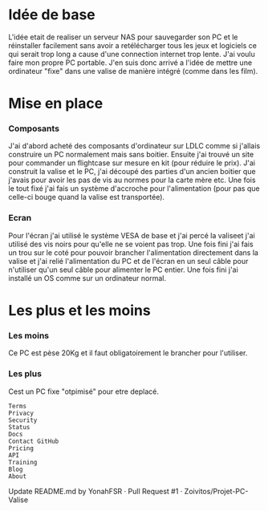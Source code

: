 # Idée de base 
L'idée etait de realiser un serveur NAS pour sauvegarder son PC et le réinstaller facilement sans avoir a retélécharger tous les jeux et logiciels ce qui serait trop long a cause d'une connection internet trop lente.
J'ai voulu faire mon propre PC portable. J'en suis donc arrivé a l'idée de mettre une ordinateur "fixe" dans une valise de manière intégré (comme dans les film).
# Mise en place
### Composants
J'ai d'abord acheté des composants d'ordinateur sur LDLC comme si j'allais construire un PC normalement mais sans boitier. Ensuite j'ai trouvé un site pour commander un flightcase sur mesure en kit (pour réduire le prix). J'ai construit la valise et le PC, j'ai découpé des parties d'un ancien boitier que j'avais pour avoir les pas de vis au normes pour la carte mère etc.
Une fois le tout fixé j'ai fais un système d'accroche pour l'alimentation (pour pas que celle-ci bouge quand la valise est transportée).
### Ecran
Pour l'écran j'ai utilisé le système VESA de base et j'ai percé la valiseet j'ai utilisé des vis noirs pour qu'elle ne se voient pas trop. Une fois fini j'ai fais un trou sur le coté pour pouvoir brancher l'alimentation directement dans la valise et j'ai relié l'alimentation du PC et de l'écran en un seul câble pour n'utiliser qu'un seul câble pour alimenter le PC entier. Une fois fini j'ai installé un OS comme sur un ordinateur normal.
# Les plus et les moins
### Les moins
Ce PC est pèse 20Kg et il faut obligatoirement le brancher pour l'utiliser. 
### Les plus
Cest un PC fixe "otpimisé" pour etre deplacé.

    Terms
    Privacy
    Security
    Status
    Docs
    Contact GitHub
    Pricing
    API
    Training
    Blog
    About

Update README.md by YonahFSR · Pull Request #1 · Zoivitos/Projet-PC-Valise 
